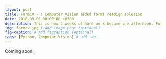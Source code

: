 ```yaml
---
layout: post
title: FormCV - a Computer Vision aided forms readign solution
date: 2018-09-01 00:00:00 +0300
description: This is how 2 weeks of hard work became one afternoon. FormCV scans forms, manages a database and generates certificates. # Add post description (optional)
img: formcv.jpg # Add image post (optional)
fig-caption: # Add figcaption (optional)
tags: [Python, Computer-Vision] # add tag
---
```

Coming soon.